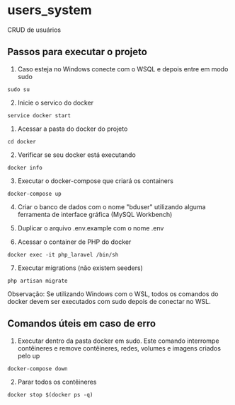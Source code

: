 # users_system
CRUD de usuários

## Passos para executar o projeto
1. Caso esteja no Windows conecte com o WSQL e depois entre em modo sudo

```sudo su```

2. Inicie o servico do docker

```service docker start```

1. Acessar a pasta do docker do projeto

```cd docker```

2. Verificar se seu docker está executando

```docker info```

3. Executar o docker-compose que criará os containers

```docker-compose up```

4. Criar o banco de dados com o nome "bduser" utilizando alguma ferramenta de interface gráfica (MySQL Workbench)

5. Duplicar o arquivo .env.example com o nome .env

6. Acessar o container de PHP do docker

```docker exec -it php_laravel /bin/sh```

7. Executar migrations (não existem seeders)

```php artisan migrate```

Observação: Se utilizando Windows com o WSL, todos os comandos do docker devem ser executados com sudo depois de conectar no WSL.

## Comandos úteis em caso de erro

1. Executar dentro da pasta docker em sudo. Este comando interrompe contêineres e remove contêineres, redes, volumes e imagens criados pelo up

```docker-compose down```

2. Parar todos os contêineres

```docker stop $(docker ps -q)```
